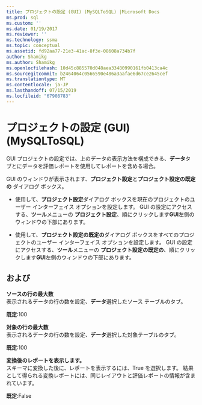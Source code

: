 ```yaml
---
title: プロジェクトの設定 (GUI) (MySQLToSQL) |Microsoft Docs
ms.prod: sql
ms.custom: ''
ms.date: 01/19/2017
ms.reviewer: ''
ms.technology: ssma
ms.topic: conceptual
ms.assetid: fd92aa77-21e3-41ac-8f3e-08608a734b7f
author: Shamikg
ms.author: Shamikg
ms.openlocfilehash: 10d45c885570d048aea33480990161fb0413ca4c
ms.sourcegitcommit: b2464064c0566590e486a3aafae6d67ce2645cef
ms.translationtype: MT
ms.contentlocale: ja-JP
ms.lasthandoff: 07/15/2019
ms.locfileid: "67908783"
---
```

# <a name="project-settings-gui--mysqltosql"></a>プロジェクトの設定 (GUI) (MySQLToSQL)
GUI プロジェクトの設定では、上のデータの表示方法を構成できる、**データ**タブとにデータを評価レポートを使用してレポートを含める場合。  
  
GUI のウィンドウが表示されます、**プロジェクト設定**と**プロジェクト設定の既定の** ダイアログ ボックス。  
  
-   使用して、**プロジェクト設定**ダイアログ ボックスを現在のプロジェクトのユーザー インターフェイス オプションを設定します。 GUI の設定にアクセスする、**ツール**メニューの **プロジェクト設定**、順にクリックします**GUI**左側のウィンドウの下部にあります。  
  
-   使用して、**プロジェクト設定の既定の**ダイアログ ボックスをすべてのプロジェクトのユーザー インターフェイス オプションを設定します。 GUI の設定にアクセスする、**ツール**メニューの **プロジェクト設定の既定の**、順にクリックします**GUI**左側のウィンドウの下部にあります。  
  
## <a name="options"></a>および  
**ソースの行の最大数**  
表示されるデータの行の数を設定、**データ**選択したソース テーブルのタブ。  
  
**既定**:100  
  
**対象の行の最大数**  
表示されるデータの行の数を設定、**データ**選択した対象テーブルのタブ。  
  
**既定**:100  
  
**変換後のレポートを表示します。**  
スキーマに変換した後に、レポートを表示するには、True を選択します。 結果として得られる変換レポートには、同じレイアウトと評価レポートの情報が含まれています。  
  
**既定**:False  
  
